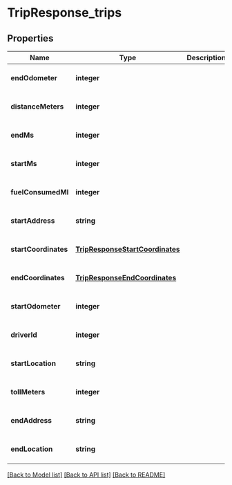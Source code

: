 # TripResponse_trips

## Properties
Name | Type | Description | Notes
------------ | ------------- | ------------- | -------------
**endOdometer** | **integer** |  | [optional] [default to null]
**distanceMeters** | **integer** |  | [optional] [default to null]
**endMs** | **integer** |  | [optional] [default to null]
**startMs** | **integer** |  | [optional] [default to null]
**fuelConsumedMl** | **integer** |  | [optional] [default to null]
**startAddress** | **string** |  | [optional] [default to null]
**startCoordinates** | [**TripResponseStartCoordinates**](TripResponseStartCoordinates.md) |  | [optional] [default to null]
**endCoordinates** | [**TripResponseEndCoordinates**](TripResponseEndCoordinates.md) |  | [optional] [default to null]
**startOdometer** | **integer** |  | [optional] [default to null]
**driverId** | **integer** |  | [optional] [default to null]
**startLocation** | **string** |  | [optional] [default to null]
**tollMeters** | **integer** |  | [optional] [default to null]
**endAddress** | **string** |  | [optional] [default to null]
**endLocation** | **string** |  | [optional] [default to null]

[[Back to Model list]](../README.md#documentation-for-models) [[Back to API list]](../README.md#documentation-for-api-endpoints) [[Back to README]](../README.md)


